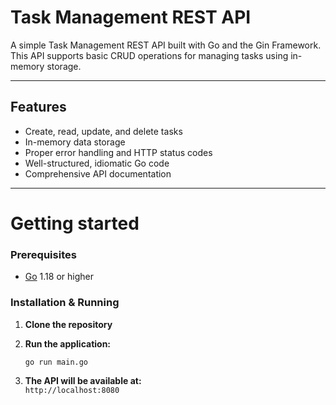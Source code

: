 # Task Management REST API

A simple Task Management REST API built with Go and the Gin Framework.  
This API supports basic CRUD operations for managing tasks using in-memory storage.

---

## Features

- Create, read, update, and delete tasks
- In-memory data storage
- Proper error handling and HTTP status codes
- Well-structured, idiomatic Go code
- Comprehensive API documentation

---
# Getting started

### Prerequisites

- [Go](https://golang.org/dl/) 1.18 or higher

### Installation & Running

1. **Clone the repository**  

3. **Run the application:**
   ```sh
   go run main.go
   ```

4. **The API will be available at:**  
   `http://localhost:8080`
